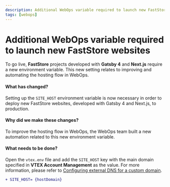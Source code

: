 ```yaml
---
description: Additional WebOps variable required to launch new FastStore websites
tags: [webops]
---
```


# Additional WebOps variable required to launch new FastStore websites

To go live, **FastStore** projects developed with **Gatsby 4** and **Next.js** require a new environment variable. This new setting relates to improving and automating the hosting flow in WebOps.

#### What has changed?

Setting up the `SITE_HOST` environment variable is now necessary in order to deploy new FastStore websites, developed with Gatsby 4 and Next.js, to production.

#### Why did we make these changes?

To improve the hosting flow in WebOps, the WebOps team built a new automation related to this new environment variable.

#### What needs to be done?

Open the `vtex.env` file and add the `SITE_HOST` key with the main domain specified in **VTEX Account Management** as the value. For more information, please refer to [Configuring external DNS for a custom domain](/how-to-guides/platform-integration/vtex/hosting-a-faststore-vtex-website).

```diff title="vtex.env"
+ SITE_HOST= {hostDomain}
```